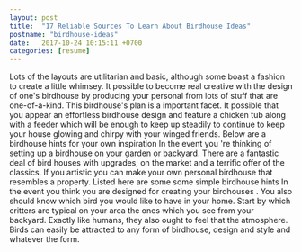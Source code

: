 ```yaml
---
layout: post
title:  "17 Reliable Sources To Learn About Birdhouse Ideas"
postname: "birdhouse-ideas"
date:   2017-10-24 10:15:11 +0700
categories: [resume]
---
```

Lots of the layouts are utilitarian and basic, although some boast a fashion to create a little whimsey. It possible to become real creative with the design of one's birdhouse by producing your personal from lots of stuff that are one-of-a-kind. This birdhouse's plan is a important facet. It possible that you appear an effortless birdhouse design and feature a chicken tub along with a feeder which will be enough to keep up steadily to continue to keep your house glowing and chirpy with your winged friends. Below are a birdhouse hints for your own inspiration In the event you 're thinking of setting up a birdhouse on your garden or backyard. There are a fantastic deal of bird houses with upgrades, on the market and a terrific offer of the classics. If you artistic you can make your own personal birdhouse that resembles a property. Listed here are some some simple birdhouse hints In the event you think you are designed for creating your birdhouses . You also should know which bird you would like to have in your home. Start by which critters are typical on your area the ones which you see from your backyard. Exactly like humans, they also ought to feel that the atmosphere. Birds can easily be attracted to any form of birdhouse, design and style and whatever the form.
